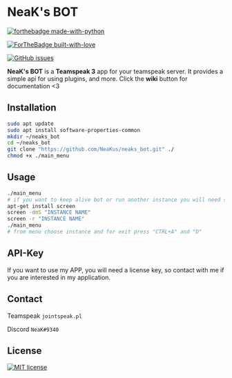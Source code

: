 # NeaK's BOT
[![forthebadge made-with-python](http://ForTheBadge.com/images/badges/made-with-python.svg)](https://www.python.org/)

[![ForTheBadge built-with-love](http://ForTheBadge.com/images/badges/built-with-love.svg)]()

[![GitHub issues](https://img.shields.io/github/issues/Pitu7944/discordVoIP?style=for-the-badge)](https://github.com/NeaKus/neaks_bot/issues)


**NeaK's BOT** is a **Teamspeak 3** app for your teamspeak server.
It provides a simple api for using plugins, and more. 
Click the **wiki** button for documentation <3

## Installation
```bash
sudo apt update
sudo apt install software-properties-common
mkdir ~/neaks_bot
cd ~/neaks_bot
git clone "https://github.com/NeaKus/neaks_bot.git" ./
chmod +x ./main_menu
```

## Usage

```bash
./main_menu
# if you want to keep alive bot or run another instance you will need screen
apt-get install screen
screen -dmS "INSTANCE NAME"
screen -r "INSTANCE NAME"
./main_menu
# from menu choose instance and for exit press "CTRL+A" and "D"
```

## API-Key
If you want to use my APP, you will need a license key, so contact with me if you are interested in my application.

## Contact
Teamspeak
```jointspeak.pl```

Discord
```NeaK#9340```

## License
[![MIT license](https://img.shields.io/badge/License-MIT-blue.svg)](https://lbesson.mit-license.org/)
